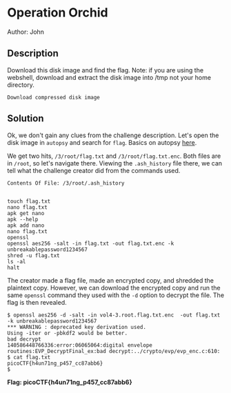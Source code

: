 # Operation Orchid
Author: John

## Description
Download this disk image and find the flag. Note: if you are using the webshell, download and extract the disk image into /tmp not your home directory.

    Download compressed disk image


## Solution
Ok, we don't gain any clues from the challenge description. Let's open
the disk image in `autopsy` and search for `flag`.
Basics on autopsy [here](200_sleuthkit_apprentice.md).

We get two hits, `/3/root/flag.txt` and `/3/root/flag.txt.enc`. Both
files are in `/root`, so let's navigate there. Viewing the `.ash_history`
file there, we can tell what the challenge creator did from the commands
used.
```
Contents Of File: /3/root/.ash_history


touch flag.txt
nano flag.txt 
apk get nano
apk --help
apk add nano
nano flag.txt 
openssl
openssl aes256 -salt -in flag.txt -out flag.txt.enc -k unbreakablepassword1234567
shred -u flag.txt
ls -al
halt
```

The creator made a flag file, made an encrypted copy, and shredded the
plaintext copy. However, we can download the encrypted copy and run the
same `openssl` command they used with the `-d` option to decrypt
the file. The flag is then revealed.

```
$ openssl aes256 -d -salt -in vol4-3.root.flag.txt.enc  -out flag.txt -k unbreakablepassword1234567 
*** WARNING : deprecated key derivation used.
Using -iter or -pbkdf2 would be better.
bad decrypt
140586448766336:error:06065064:digital envelope routines:EVP_DecryptFinal_ex:bad decrypt:../crypto/evp/evp_enc.c:610:
$ cat flag.txt
picoCTF{h4un71ng_p457_cc87abb6}
$
```

**Flag: picoCTF{h4un71ng_p457_cc87abb6}**

